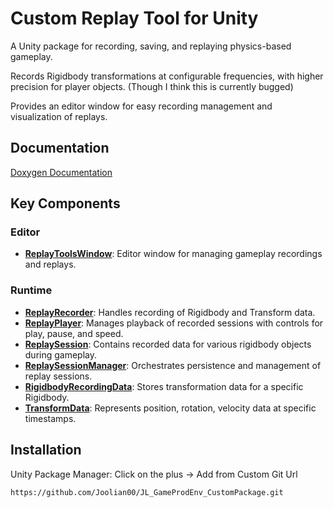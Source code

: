 # Custom Replay Tool for Unity
A Unity package for recording, saving, and replaying physics-based gameplay.

Records Rigidbody transformations at configurable frequencies, with higher precision for player objects. (Though I think this is currently bugged)

Provides an editor window for easy recording management and visualization of replays.


## Documentation

[Doxygen Documentation](./docs~/html/index.html)

## Key Components

### Editor
- **[ReplayToolsWindow](./docs~/html/class_j_l___game_prod_env___custom_package_1_1_editor_1_1_replay_tools_window.html)**: Editor window for managing gameplay recordings and replays.

### Runtime
- **[ReplayRecorder](./docs~/html/class_j_l___game_prod_env___custom_package_1_1_runtime_1_1_replay_recorder.html)**: Handles recording of Rigidbody and Transform data.
- **[ReplayPlayer](./docs~/html/class_j_l___game_prod_env___custom_package_1_1_runtime_1_1_replay_player.html)**: Manages playback of recorded sessions with controls for play, pause, and speed.
- **[ReplaySession](./docs~/html/class_j_l___game_prod_env___custom_package_1_1_runtime_1_1_replay_session.html)**: Contains recorded data for various rigidbody objects during gameplay.
- **[ReplaySessionManager](./docs~/html/class_j_l___game_prod_env___custom_package_1_1_runtime_1_1_replay_session_manager.html)**: Orchestrates persistence and management of replay sessions.
- **[RigidbodyRecordingData](./docs~/html/class_j_l___game_prod_env___custom_package_1_1_runtime_1_1_rigidbody_recording_data.html)**: Stores transformation data for a specific Rigidbody.
- **[TransformData](./docs~/html/class_j_l___game_prod_env___custom_package_1_1_runtime_1_1_transform_data.html)**: Represents position, rotation, velocity data at specific timestamps.

## Installation
Unity Package Manager: Click on the plus → Add from Custom Git Url

```
https://github.com/Joolian00/JL_GameProdEnv_CustomPackage.git
```
    
